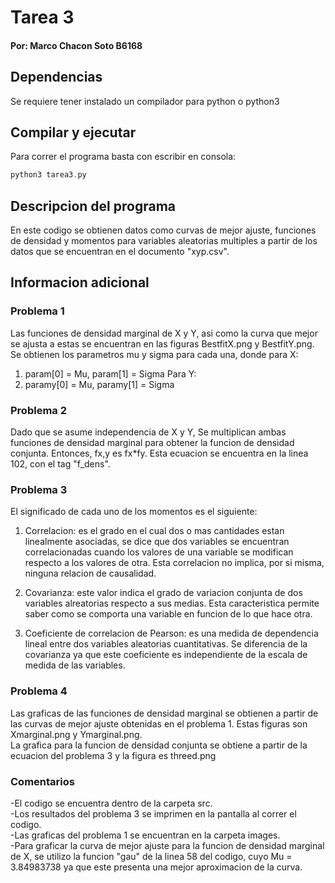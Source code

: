 # Tarea 3
#### Por: Marco Chacon Soto B6168
## Dependencias

Se requiere tener instalado un compilador para python o python3

## Compilar y ejecutar

Para correr el programa basta con escribir en consola:

```c
python3 tarea3.py
```

## Descripcion del programa

En este codigo se obtienen datos como curvas de mejor ajuste, funciones de densidad y momentos para variables aleatorias multiples a partir de los datos que se encuentran en el documento "xyp.csv".


## Informacion adicional

### Problema 1

Las funciones de densidad marginal de X y Y, asi como la curva que mejor se ajusta a estas se encuentran en las figuras BestfitX.png y BestfitY.png. Se obtienen los parametros mu y sigma para cada una, donde para X:
1. param[0] = Mu, param[1] = Sigma
Para Y:
2. paramy[0] = Mu, paramy[1] = Sigma

### Problema 2

Dado que se asume independencia de X y Y, Se multiplican ambas funciones de densidad marginal para obtener la funcion de densidad conjunta. Entonces, fx,y es fx*fy. Esta ecuacion se encuentra en la linea 102, con el tag "f_dens".
### Problema 3

El significado de cada uno de los momentos es el siguiente:

1. Correlacion: es el grado en el cual dos o mas cantidades estan linealmente asociadas, se dice que dos variables se encuentran correlacionadas cuando los valores de una variable se modifican respecto a los valores de otra. Esta correlacion no implica, por si misma, ninguna relacion de causalidad.

2. Covarianza: este valor indica el grado de variacion conjunta de dos variables alreatorias respecto a sus medias. Esta caracteristica permite saber como se comporta una variable en funcion de lo que hace otra.

3. Coeficiente de correlacion de Pearson: es una medida de dependencia lineal entre dos variables aleatorias cuantitativas. Se diferencia de la covarianza ya que este coeficiente es independiente de la escala de medida de las variables.

### Problema 4
Las graficas de las funciones de densidad marginal se obtienen a partir de las curvas de mejor ajuste obtenidas en el problema 1. Estas figuras son Xmarginal.png y Ymarginal.png.<br />
La grafica para la funcion de densidad conjunta se obtiene a partir de la ecuacion del problema 3 y la figura es threed.png

### Comentarios

-El codigo se encuentra dentro de la carpeta src.<br />
-Los resultados del problema 3 se imprimen en la pantalla al correr el codigo.<br />
-Las graficas del problema 1 se encuentran en la carpeta images.<br />
-Para graficar la curva de mejor ajuste para la funcion de densidad marginal de X, se utilizo la funcion "gau" de la linea 58 del codigo, cuyo Mu = 3.84983738 ya que este presenta una mejor aproximacion de la curva.



